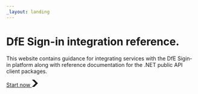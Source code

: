 ```yaml
---
_layout: landing
---
```


# DfE Sign-in integration reference.

This website contains guidance for integrating services with the DfE Sigin-in platform along with reference documentation for the .NET public API client packages.

<a class="govuk-button govuk-button--start" href="guide/introduction.md" role="button" draggable="false" data-module="govuk-button">
  Start now
  <svg class="govuk-button__start-icon" xmlns="http://www.w3.org/2000/svg" width="17.5" height="19" viewBox="0 0 33 40" aria-hidden="true" focusable="false">
    <path fill="currentColor" d="M0 0h13l20 20-20 20H0l20-20z" />
  </svg>
</a>
